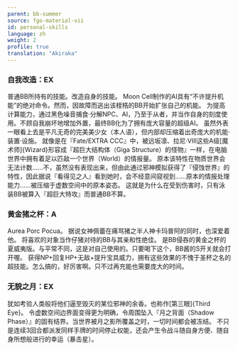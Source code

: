 ```yaml
---
parent: bb-summer
source: fgo-material-vii
id: personal-skills
language: zh
weight: 2
profile: true
translation: "Akiraka"
---
```


### 自我改造：EX

普通BB所持有的技能。改造自身的技能。
Moon Cell制作的AI具有“不许提升机能”的绝对命令。然而，因故障而逃出该桎梏的BB开始扩张自己的机能。
为提高计算能力，通过黑色噪音捕食·分解NPC、AI，乃至于从者，并当作自身的刻度使用。不顾自我崩坏地增加外置，最终BB化为了拥有庞大容量的超级AI。
虽然外表一眼看上去是平凡无奇的完美美少女（本人语），但内部却压缩着出奇庞大的机能·装置·设施。
就像是在『Fate/EXTRA CCC』中，被远坂凛、拉尼·Ⅷ这些A级[魔术师]{Wizard}形容成『超巨大结构体（Giga Structure）的怪物』一样，在电脑世界中拥有着足以匹敌一个世界（World）的情报量。
原本该特性在物质世界会无法计数……不，虽然没有表现出来，但由此通过邪神模拟获得了『侵蚀世界』的特性，因此据说『看得见之人』看到她时，会不经意间窥视到……原本的情报处理能力……被压缩于虚数空间中的原本姿态。
这就是为什么在受到伤害时，只有泳装BB被算入『超巨大特攻』而普通BB不算。

### 黄金猪之杯：A

Aurea Porc Pocua。
据说女神佩蕾在痛骂猪之半人神卡玛普阿的同时，也深爱着他。
将喜欢的对象当作仔猪对待的BB与其亲和性绝佳。
是BB侵吞的黄金之杯的夏威夷版。与平常不同，这是对自己使用的。只要喝下这个，BB酱的S开关就会打开喔。
获得NP+回复HP+无敌+提升宝具威力，拥有这些效果的不愧于圣杯之名的超技能。怎么搞的，好厉害啊。只不过再充能也需要庞大的时间。

### 无貌之月：EX

犹如考验人类般将他们逼至毁灭的某位邪神的余香。也称作[第三眼]{Third Eye}。
令虚数空间边界面变得更为明确，令周围坠入『月之背面（Shadow Phase）』的固有结界。当世界被月之影所覆盖之时，一切时间都会被冻结。
不只是连续3回合都派发同样手牌的时间停止权能，还会产生令战斗随自身方便、随自身所想般进行的幸运（暴击星）。
